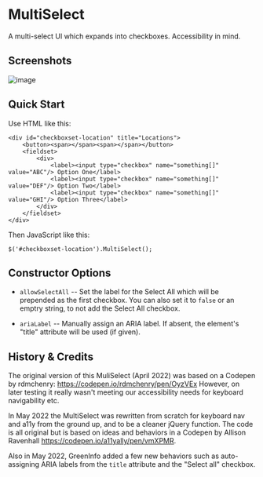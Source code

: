 # MultiSelect

A multi-select UI which expands into checkboxes. Accessibility in mind.

## Screenshots

![image](https://user-images.githubusercontent.com/3117633/168843379-4e15aef7-6032-4c90-93e4-97b24dc5d3e7.png)



## Quick Start

Use HTML like this:

```
<div id="checkboxset-location" title="Locations">
    <button><span></span><span></span></button>
    <fieldset>
        <div>
            <label><input type="checkbox" name="something[]" value="ABC"/> Option One</label>
            <label><input type="checkbox" name="something[]" value="DEF"/> Option Two</label>
            <label><input type="checkbox" name="something[]" value="GHI"/> Option Three</label>
        </div>
    </fieldset>
</div>
```

Then JavaScript like this:
```
$('#checkboxset-location').MultiSelect();
```

## Constructor Options

* `allowSelectAll` -- Set the label for the Select All which will be prepended as the first checkbox. You can also set it to `false` or an emptry string, to not add the Select All checkbox.

* `ariaLabel` -- Manually assign an ARIA label. If absent, the element's "title" attribute will be used (if given).



## History & Credits

The original version of this MuliSelect (April 2022) was based on a Codepen by rdmchenry: https://codepen.io/rdmchenry/pen/OyzVEx However, on later testing it really wasn't meeting our accessibility needs for keyboard navigability etc.

In May 2022 the MultiSelect was rewritten from scratch for keyboard nav and a11y from the ground up, and to be a cleaner jQuery function. The code is all original but is based on ideas and behaviors in a Codepen by Allison Ravenhall https://codepen.io/a11yally/pen/vmXPMR.

Also in May 2022, GreenInfo added a few new behaviors such as auto-assigning ARIA labels from the `title` attribute and the "Select all" checkbox.
